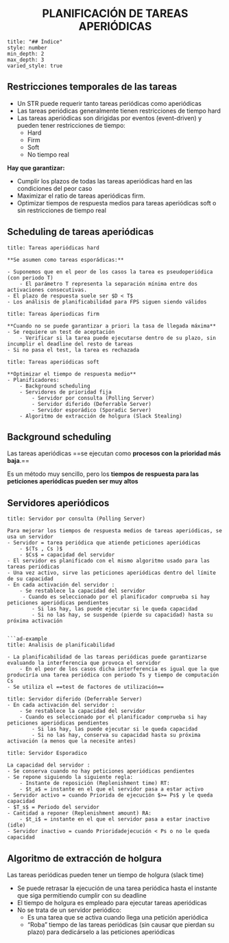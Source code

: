 <center style="font-weight: bold; font-size: 25 ">PLANIFICACIÓN DE TAREAS APERIÓDICAS</center>

```toc
title: "## Índice"
style: number 
min_depth: 2 
max_depth: 3
varied_style: true
```


## Restricciones temporales de las tareas

- Un STR puede requerir tanto tareas periódicas como aperiódicas
- Las tareas periódicas generalmente tienen restricciones de tiempo hard
- Las tareas aperiódicas son dirigidas por eventos (event-driven) y pueden tener restricciones de tiempo:
	- Hard  
	- Firm  
	- Soft  
	- No tiempo real

**Hay que garantizar:**

- Cumplir los plazos de todas las tareas aperiódicas hard en las condiciones del peor caso
- Maximizar el ratio de tareas aperiódicas firm.
- Optimizar tiempos de respuesta medios para tareas aperiódicas soft o sin restricciones de tiempo real

## Scheduling de tareas aperiódicas


```ad-tip
title: Tareas aperiódicas hard

**Se asumen como tareas esporádicas:**

- Suponemos que en el peor de los casos la tarea es pseudoperiódica (con periodo T)
	- El parámetro T representa la separación mínima entre dos activaciones consecutivas.
- El plazo de respuesta suele ser $D < T$
- Los análisis de planificabilidad para FPS siguen siendo válidos
```

```ad-tip
title: Tareas áperiodicas firm

**Cuando no se puede garantizar a priori la tasa de llegada máxima**  
- Se requiere un test de aceptación  
	- Verificar si la tarea puede ejecutarse dentro de su plazo, sin incumplir el deadline del resto de tareas  
- Si no pasa el test, la tarea es rechazada
```

```ad-tip
title: Tareas aperiódicas soft  

**Optimizar el tiempo de respuesta medio**  
- Planificadores:  
	- Background scheduling  
	- Servidores de prioridad fija  
		- Servidor por consulta (Polling Server)  
		- Servidor diferido (Deferrable Server)  
		- Servidor esporádico (Sporadic Server)  
	- Algoritmo de extracción de holgura (Slack Stealing)
```

## Background scheduling

Las tareas aperiódicas ==se ejecutan como **procesos con la prioridad más baja**.==

Es un método muy sencillo, pero los **tiempos de respuesta para las peticiones aperiódicas pueden ser muy altos**

## Servidores aperiódicos

```ad-tip
title: Servidor por consulta (Polling Server)

Para mejorar los tiempos de respuesta medios de tareas aperiódicas, se usa un servidor  
- Servidor = tarea periódica que atiende peticiones aperiódicas  
	- $(Ts , Cs )$  
	- $Cs$ = capacidad del servidor  
- El servidor es planificado con el mismo algoritmo usado para las tareas periódicas  
- Una vez activo, sirve las peticiones aperiódicas dentro del límite de su capacidad
- En cada activación del servidor :  
	- Se restablece la capacidad del servidor  
	 - Cuando es seleccionado por el planificador comprueba si hay peticiones aperiódicas pendientes  
		- Si las hay, las puede ejecutar si le queda capacidad  
		- Si no las hay, se suspende (pierde su capacidad) hasta su próxima activación


```ad-example
title: Analisis de planificabilidad

- La planificabilidad de las tareas periódicas puede garantizarse evaluando la interferencia que provoca el servidor
	- En el peor de los casos dicha interferencia es igual que la que produciría una tarea periódica con periodo Ts y tiempo de computación Cs
- Se utiliza el ==test de factores de utilización==
```

```ad-tip
title: Servidor diferido (Deferrable Server)
- En cada activación del servidor :  
	- Se restablece la capacidad del servidor  
	- Cuando es seleccionado por el planificador comprueba si hay peticiones aperiódicas pendientes  
		- Si las hay, las puede ejecutar si le queda capacidad  
		- Si no las hay, conserva su capacidad hasta su próxima activación (a menos que la necesite antes)
```

```ad-tip
title: Servidor Esporadico

La capacidad del servidor :  
- Se conserva cuando no hay peticiones aperiódicas pendientes  
- Se repone siguiendo la siguiente regla:  
	- Instante de reposición (Replenishment time) RT:  
	- $t_a$ = instante en el que el servidor pasa a estar activo  
- Servidor activo = cuando Priorida de ejecución $>= Ps$ y le queda capacidad  
- $T_s$ = Periodo del servidor  
- Cantidad a reponer (Replenishment amount) RA:  
	- $t_i$ = instante en el que el servidor pasa a estar inactivo (idle)  
- Servidor inactivo = cuando Prioridadejecución < Ps o no le queda capacidad
```

## Algoritmo de extracción de holgura

Las tareas periódicas pueden tener un tiempo de holgura (slack time)  
- Se puede retrasar la ejecución de una tarea periódica hasta el instante que siga permitiendo cumplir con su deadline  
- El tiempo de holgura es empleado para ejecutar tareas aperiódicas  
- No se trata de un servidor periódico:  
	- Es una tarea que se activa cuando llega una petición aperiódica  
	- “Roba” tiempo de las tareas periódicas (sin causar que pierdan su plazo) para dedicárselo a las peticiones aperiódicas

